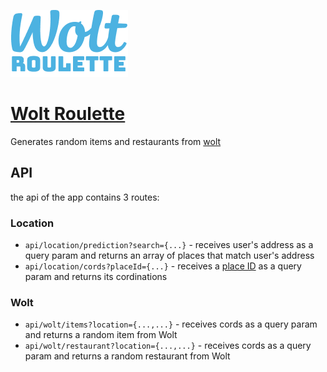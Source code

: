 ![logo](https://github.com/itayoshri/woltroulette/blob/main/assets/logo.png?raw=true)

# [Wolt Roulette](https://woltroulette.vercel.app)

Generates random items and restaurants from [wolt](https://wolt.com)

## API

the api of the app contains 3 routes:

### Location

- `api/location/prediction?search={...}` - receives user's address as a query param and returns an array of places that match user's address
- `api/location/cords?placeId={...}` - receives a [place ID](https://developers.google.com/maps/documentation/places/web-service/place-id) as a query param and returns its cordinations

### Wolt

- `api/wolt/items?location={...,...}` - receives cords as a query param and returns a random item from Wolt
- `api/wolt/restaurant?location={...,...}` - receives cords as a query param and returns a random restaurant from Wolt
